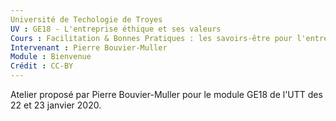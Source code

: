 ```yaml
---
Université de Techologie de Troyes
UV : GE18 - L'entreprise éthique et ses valeurs
Cours : Facilitation & Bonnes Pratiques : les savoirs-être pour l'entreprise de demain
Intervenant : Pierre Bouvier-Muller
Module : Bienvenue
Crédit : CC-BY
---
```


Atelier proposé par Pierre Bouvier-Muller pour le module GE18 de l'UTT des 22 et 23 janvier 2020.
